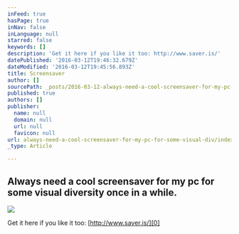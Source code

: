 ```yaml
---
inFeed: true
hasPage: true
inNav: false
inLanguage: null
starred: false
keywords: []
description: 'Get it here if you like it too: http://www.saver.is/'
datePublished: '2016-03-12T19:46:32.679Z'
dateModified: '2016-03-12T19:45:56.893Z'
title: Screensaver
author: []
sourcePath: _posts/2016-03-12-always-need-a-cool-screensaver-for-my-pc-for-some-visual-div.md
published: true
authors: []
publisher:
  name: null
  domain: null
  url: null
  favicon: null
url: always-need-a-cool-screensaver-for-my-pc-for-some-visual-div/index.html
_type: Article

---
```

## Always need a cool screensaver for my pc for some visual diversity once in a while.
![](https://the-grid-user-content.s3-us-west-2.amazonaws.com/58edd05c-9f3f-4221-acd9-aa9f83af1180.png)

Get it here if you like it too: [http://www.saver.is/][0]

[0]: http://www.saver.is/